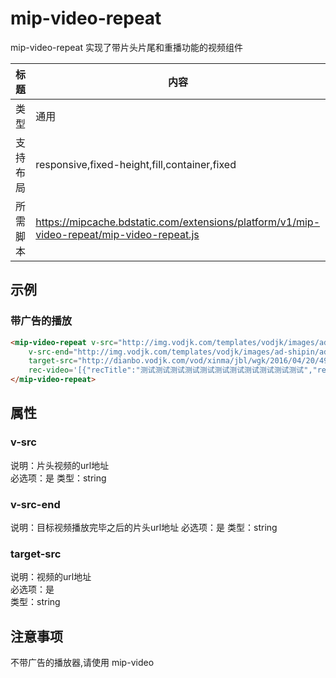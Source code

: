 # mip-video-repeat
mip-video-repeat 实现了带片头片尾和重播功能的视频组件

标题|内容
----|----
类型|通用
支持布局|responsive,fixed-height,fill,container,fixed
所需脚本|https://mipcache.bdstatic.com/extensions/platform/v1/mip-video-repeat/mip-video-repeat.js

## 示例

### 带广告的播放
```html
<mip-video-repeat v-src="http://img.vodjk.com/templates/vodjk/images/ad-shipin/ad-pc-qfk.mp4"
    v-src-end="http://img.vodjk.com/templates/vodjk/images/ad-shipin/ad-pc-qfk.mp4"
    target-src="http://dianbo.vodjk.com/vod/xinma/jbl/wgk/2016/04/20/499DBA6FFCD74fc195C4C59859BDA08C.mp4"
    rec-video='[{"recTitle":"测试测试测试测试测试测试测试测试测试测试测试","recUrl":"http://vodcdn.idongde.com/provider/2/2017/8/29/114758q1iea4kuyv5dor49rudi/hd/3ed5dd514f4d48fdaa38a0fd6c9bca0e.mp4","recThumb":"https://i2.hdslb.com/bfs/archive/0916a87aa47f7953a914670395e3c409e19d0f0b.jpg@320w_200h.webp"},{"recTitle":"测试测试测试测试测试测试测试测试测试测试测试","recUrl":"http://vodcdn.idongde.com/provider/2/2017/8/29/114758q1iea4kuyv5dor49rudi/hd/3ed5dd514f4d48fdaa38a0fd6c9bca0e.mp4","recThumb":"https://i2.hdslb.com/bfs/archive/0916a87aa47f7953a914670395e3c409e19d0f0b.jpg@320w_200h.webp"}]'>
</mip-video-repeat>
``` 

## 属性

### v-src
说明：片头视频的url地址  
必选项：是
类型：string

### v-src-end
说明：目标视频播放完毕之后的片头url地址
必选项：是
类型：string

### target-src
说明：视频的url地址    
必选项：是  
类型：string

## 注意事项  
不带广告的播放器,请使用 mip-video
